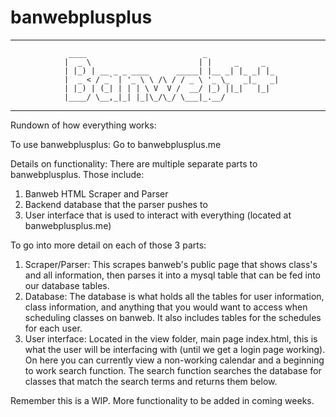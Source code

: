 # banwebplusplus
------------------------------------------------------------------------------------------
                 ____                          _                
                |  _ \                        | |     _     _   
                | |_) | __ _ _ ____      _____| |__ _| |_ _| |_ 
                |  _ < / _` | '_ \ \ /\ / / _ \ '_ \_   _|_   _|
                | |_) | (_| | | | \ V  V /  __/ |_) ||_|   |_|  
                |____/ \__,_|_| |_|\_/\_/ \___|_.__/            
                                                                
------------------------------------------------------------------------------------------                                                 

Rundown of how everything works:

To use banwebplusplus:
Go to banwebplusplus.me

Details on functionality:
There are multiple separate parts to banwebplusplus. Those include:
1. Banweb HTML Scraper and Parser
2. Backend database that the parser pushes to
3. User interface that is used to interact with everything (located at banwebplusplus.me)

To go into more detail on each of those 3 parts:
1. Scraper/Parser:
  This scrapes banweb's public page that shows class's and all information, then parses it into a mysql table that can be fed into our database tables. 
2. Database:
  The database is what holds all the tables for user information, class information, and anything that you would want to access when scheduling classes on banweb. It also includes tables for the schedules for each user.
3. User interface:
  Located in the view folder, main page index.html, this is what the user will be interfacing with (until we get a login page working). On here you can currently view a non-working calendar and a beginning to work search function. The search function searches the database for classes that match the search terms and returns them below. 
  
Remember this is a WIP. More functionality to be added in coming weeks. 
